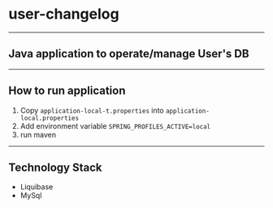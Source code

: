 # user-changelog

---

## Java application to operate/manage User's DB

---

## How to run application
1. Copy `application-local-t.properties` into `application-local.properties`
2. Add environment variable `SPRING_PROFILES_ACTIVE=local`
3. run maven
---

## Technology Stack
- Liquibase
- MySql


